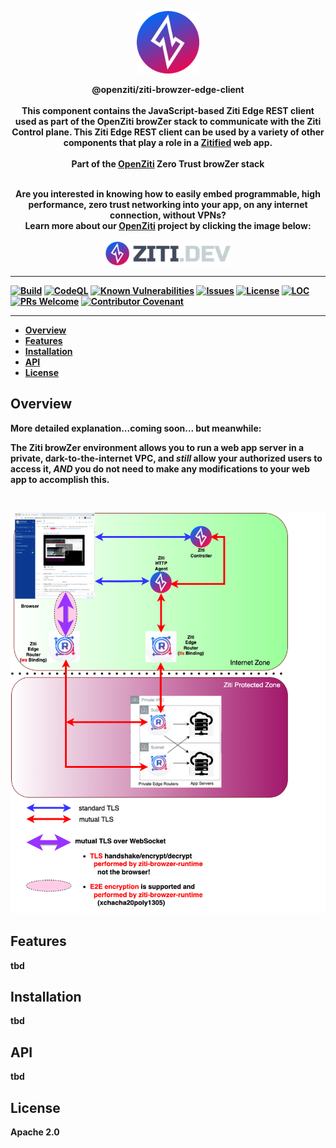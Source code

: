 <p align="center" width="100%">
<a href="https://ziti.dev"><img src="ziti.png" width="100"></a>
</p>

<p align="center">
    <b>
    <a>@openziti/ziti-browzer-edge-client</a>
    <br>
    <br>
    <b>
    This component contains the JavaScript-based Ziti Edge REST client used as part of the OpenZiti browZer stack
    to communicate with the Ziti Control plane.  This Ziti Edge REST client
    can be used by a variety of other components that play a role in a <a href="https://ziti.dev/blog/zitification">Zitified</a> web app.</b>
    <br>
    <br>
    <b>Part of the <a href="https://ziti.dev/about">OpenZiti</a> Zero Trust browZer stack</b>
</p>

<p align="center">
    <br>
    <b>Are you interested in knowing how to easily embed programmable, high performance, zero trust networking into your app, on any internet connection, without VPNs?
    <br>
    Learn more about our <a href="https://ziti.dev/about">OpenZiti</a> project by clicking the image below:</b>
    <br>
    <br>
    <a href="https://ziti.dev"><img src="ziti-dev-logo.png" width="200"></a>
</p>

---
[![Build](https://github.com/openziti/ziti-browzer-edge-client/workflows/Build/badge.svg?branch=main)]()
[![CodeQL](https://github.com/openziti/ziti-browzer-edge-client/workflows/CodeQL/badge.svg?branch=main)]()
[![Known Vulnerabilities](https://snyk-widget.herokuapp.com/badge/npm/%40openziti%2Fziti-browzer-edge-client/badge.svg)](https://snyk-widget.herokuapp.com/badge/npm/%40openziti%2Fziti-browzer-edge-client/badge.svg)
[![Issues](https://img.shields.io/github/issues-raw/openziti/ziti-browzer-edge-client)]()
[![License](https://img.shields.io/badge/License-Apache%202.0-blue.svg)](https://opensource.org/licenses/Apache-2.0)
[![LOC](https://img.shields.io/tokei/lines/github/openziti/ziti-browzer-sw)]()
[![PRs Welcome](https://img.shields.io/badge/PRs-welcome-brightgreen.svg?style=rounded)](CONTRIBUTING.md)
[![Contributor Covenant](https://img.shields.io/badge/Contributor%20Covenant-v2.0%20adopted-ff69b4.svg)](CODE_OF_CONDUCT.md)

---

<!-- TOC -->

- [Overview](#overview)
- [Features](#features)
- [Installation](#installation)
- [API](#api)
- [License](#license)

<!-- /TOC -->


## Overview 

More detailed explanation...coming soon... but meanwhile:  

The Ziti browZer environment allows
you to run a web app server in a private, dark-to-the-internet VPC, and _still_ allow your authorized
users to access it, _AND_ you do not need to make any modifications to your web app to accomplish this.

<br>
<p align="center" width="100%">
<a href="https://ziti.dev"><img src="browZer-diagram.png" width="600"></a>
</p>



## Features

tbd

## Installation

tbd

## API

tbd

## License

Apache 2.0
